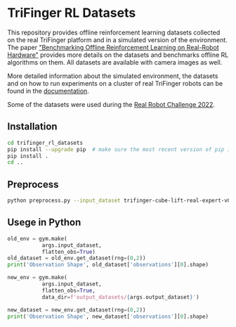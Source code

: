 
# TriFinger RL Datasets

This repository provides offline reinforcement learning datasets collected on the real TriFinger platform and in a simulated version of the environment. The paper ["Benchmarking Offline Reinforcement Learning on Real-Robot Hardware"](https://openreview.net/pdf?id=3k5CUGDLNdd) provides more details on the datasets and benchmarks offline RL algorithms on them. All datasets are available with camera images as well.

More detailed information about the simulated environment, the datasets and on how to run experiments on a cluster of real TriFinger robots can be found in the [documentation](https://webdav.tuebingen.mpg.de/trifinger-rl/docs/).

Some of the datasets were used during the [Real Robot Challenge 2022](https://real-robot-challenge.com).

## Installation 

```bash
cd trifinger_rl_datasets
pip install --upgrade pip  # make sure the most recent version of pip is installed
pip install .
cd ..
```

## Preprocess 

```bash
python preprocess.py --input_dataset trifinger-cube-lift-real-expert-v0 --output_dataset trifinger-cube-lift-real-expert-v0-masa
```

## Usege in Python

```python
old_env = gym.make(
           args.input_dataset,
           flatten_obs=True)
old_dataset = old_env.get_dataset(rng=(0,2))
print('Observation Shape', old_dataset['observations'][0].shape)

new_env = gym.make(
           args.input_dataset,
           flatten_obs=True,
           data_dir=f'output_datasets/{args.output_dataset}')

new_dataset = new_env.get_dataset(rng=(0,2))
print('Observation Shape', new_dataset['observations'][0].shape)
```
